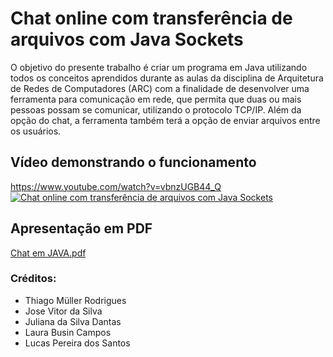 # Chat online com transferência de arquivos com Java Sockets

O objetivo do presente trabalho é criar um programa em Java utilizando todos os conceitos aprendidos durante as aulas da disciplina de Arquitetura de Redes de Computadores (ARC) com a finalidade de desenvolver uma ferramenta para comunicação em rede, que permita que duas ou mais pessoas possam se comunicar,
utilizando o protocolo TCP/IP. Além da opção do chat, a ferramenta também terá a opção de enviar arquivos entre os usuários.

## Vídeo demonstrando o funcionamento
https://www.youtube.com/watch?v=vbnzUGB44_Q
[![Chat online com transferência de arquivos com Java Sockets](https://user-images.githubusercontent.com/54039738/202032686-0965ed91-744b-4697-a686-f1c878b91312.png)](https://www.youtube.com/watch?v=vbnzUGB44_Q "Chat online com transferência de arquivos com Java Sockets")

## Apresentação em PDF
[Chat em JAVA.pdf](https://github.com/ThiagoMullerR/chat/files/10016459/Versao_Final.pdf)


### Créditos:
- Thiago Müller Rodrigues
- Jose Vitor da Silva
- Juliana da Silva Dantas
- Laura Busin Campos
- Lucas Pereira dos Santos
